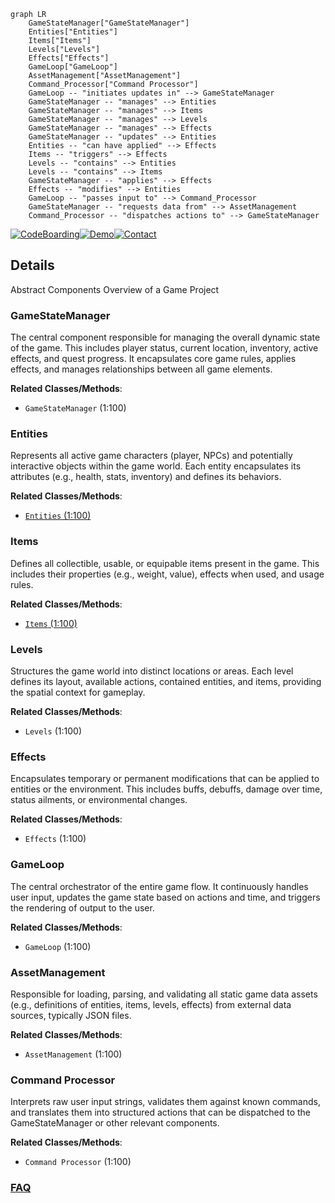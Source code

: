 ```mermaid
graph LR
    GameStateManager["GameStateManager"]
    Entities["Entities"]
    Items["Items"]
    Levels["Levels"]
    Effects["Effects"]
    GameLoop["GameLoop"]
    AssetManagement["AssetManagement"]
    Command_Processor["Command Processor"]
    GameLoop -- "initiates updates in" --> GameStateManager
    GameStateManager -- "manages" --> Entities
    GameStateManager -- "manages" --> Items
    GameStateManager -- "manages" --> Levels
    GameStateManager -- "manages" --> Effects
    GameStateManager -- "updates" --> Entities
    Entities -- "can have applied" --> Effects
    Items -- "triggers" --> Effects
    Levels -- "contains" --> Entities
    Levels -- "contains" --> Items
    GameStateManager -- "applies" --> Effects
    Effects -- "modifies" --> Entities
    GameLoop -- "passes input to" --> Command_Processor
    GameStateManager -- "requests data from" --> AssetManagement
    Command_Processor -- "dispatches actions to" --> GameStateManager
```

[![CodeBoarding](https://img.shields.io/badge/Generated%20by-CodeBoarding-9cf?style=flat-square)](https://github.com/CodeBoarding/CodeBoarding)[![Demo](https://img.shields.io/badge/Try%20our-Demo-blue?style=flat-square)](https://www.codeboarding.org/demo)[![Contact](https://img.shields.io/badge/Contact%20us%20-%20contact@codeboarding.org-lightgrey?style=flat-square)](mailto:contact@codeboarding.org)

## Details

Abstract Components Overview of a Game Project

### GameStateManager
The central component responsible for managing the overall dynamic state of the game. This includes player status, current location, inventory, active effects, and quest progress. It encapsulates core game rules, applies effects, and manages relationships between all game elements.


**Related Classes/Methods**:

- `GameStateManager` (1:100)


### Entities
Represents all active game characters (player, NPCs) and potentially interactive objects within the game world. Each entity encapsulates its attributes (e.g., health, stats, inventory) and defines its behaviors.


**Related Classes/Methods**:

- <a href="https://github.com/HilkopterBob/TA/blob/main/Entities.py#L1-L100" target="_blank" rel="noopener noreferrer">`Entities` (1:100)</a>


### Items
Defines all collectible, usable, or equipable items present in the game. This includes their properties (e.g., weight, value), effects when used, and usage rules.


**Related Classes/Methods**:

- <a href="https://github.com/HilkopterBob/TA/blob/main/Items.py#L1-L100" target="_blank" rel="noopener noreferrer">`Items` (1:100)</a>


### Levels
Structures the game world into distinct locations or areas. Each level defines its layout, available actions, contained entities, and items, providing the spatial context for gameplay.


**Related Classes/Methods**:

- `Levels` (1:100)


### Effects
Encapsulates temporary or permanent modifications that can be applied to entities or the environment. This includes buffs, debuffs, damage over time, status ailments, or environmental changes.


**Related Classes/Methods**:

- `Effects` (1:100)


### GameLoop
The central orchestrator of the entire game flow. It continuously handles user input, updates the game state based on actions and time, and triggers the rendering of output to the user.


**Related Classes/Methods**:

- `GameLoop` (1:100)


### AssetManagement
Responsible for loading, parsing, and validating all static game data assets (e.g., definitions of entities, items, levels, effects) from external data sources, typically JSON files.


**Related Classes/Methods**:

- `AssetManagement` (1:100)


### Command Processor
Interprets raw user input strings, validates them against known commands, and translates them into structured actions that can be dispatched to the GameStateManager or other relevant components.


**Related Classes/Methods**:

- `Command Processor` (1:100)




### [FAQ](https://github.com/CodeBoarding/GeneratedOnBoardings/tree/main?tab=readme-ov-file#faq)